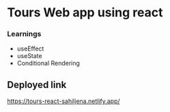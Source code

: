# Tours Web app using react

### Learnings

- useEffect
- useState
- Conditional Rendering

## Deployed link

https://tours-react-sahiljena.netlify.app/
